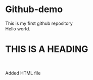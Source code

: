 # Github-demo
This is my first github repository
<br>
Hello world.
<h1>THIS IS A HEADING</h1>
<br>
<p>Added HTML file</p>